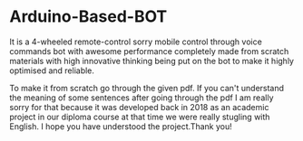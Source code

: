 # Arduino-Based-BOT

It is a 4-wheeled remote-control sorry mobile control through voice commands bot with awesome performance completely made from scratch materials with high innovative thinking being put on the bot to make it highly optimised and reliable.

To make it from scratch go through the given pdf. If you can't understand the meaning of some sentences after going through the pdf I am really sorry for that because it was developed back in 2018 as an academic project in our diploma course at that time we were really stugling with English. I hope you have understood the project.Thank you!
